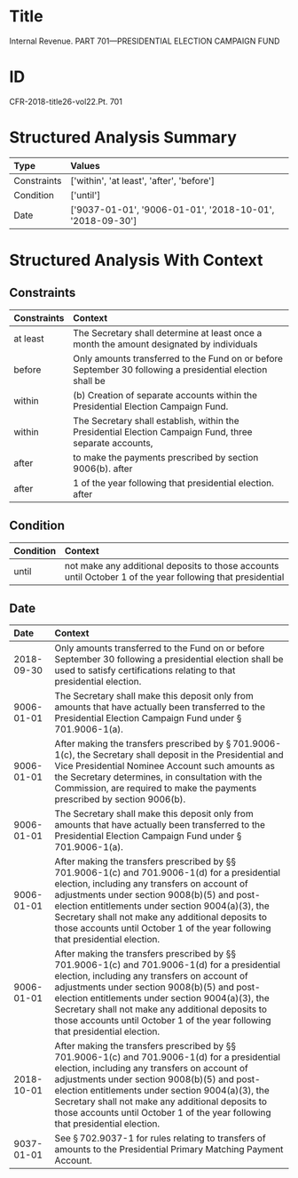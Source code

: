 # Title

 Internal Revenue. PART 701—PRESIDENTIAL ELECTION CAMPAIGN FUND


# ID

 CFR-2018-title26-vol22.Pt. 701


# Structured Analysis Summary

| Type        | Values                                                   |
|:------------|:---------------------------------------------------------|
| Constraints | ['within', 'at least', 'after', 'before']                |
| Condition   | ['until']                                                |
| Date        | ['9037-01-01', '9006-01-01', '2018-10-01', '2018-09-30'] |


# Structured Analysis With Context

 


## Constraints

| Constraints   | Context                                                                                                    |
|:--------------|:-----------------------------------------------------------------------------------------------------------|
| at least      | The Secretary shall determine  at least once a month the amount designated by individuals                  |
| before        | Only amounts transferred to the Fund on or  before September 30 following a presidential election shall be |
| within        | (b) Creation of separate accounts  within  the Presidential Election Campaign Fund.                        |
| within        | The Secretary shall establish,  within the Presidential Election Campaign Fund, three separate accounts,   |
| after         | to make the payments prescribed by section 9006(b). after                                                  |
| after         | 1 of the year following that presidential election. after                                                  |


## Condition

| Condition   | Context                                                                                                    |
|:------------|:-----------------------------------------------------------------------------------------------------------|
| until       | not make any additional deposits to those accounts until October 1 of the year following that presidential |


## Date

| Date       | Context                                                                                                                                                                                                                                                                                                                                                                                               |
|:-----------|:------------------------------------------------------------------------------------------------------------------------------------------------------------------------------------------------------------------------------------------------------------------------------------------------------------------------------------------------------------------------------------------------------|
| 2018-09-30 | Only amounts transferred to the Fund on or before September 30 following a presidential election shall be used to satisfy certifications relating to that presidential election.                                                                                                                                                                                                                      |
| 9006-01-01 | The Secretary shall make this deposit only from amounts that have actually been transferred to the Presidential Election Campaign Fund under &#167;&#8201;701.9006-1(a).                                                                                                                                                                                                                              |
| 9006-01-01 | After making the transfers prescribed by &#167;&#8201;701.9006-1(c), the Secretary shall deposit in the Presidential and Vice Presidential Nominee Account such amounts as the Secretary determines, in consultation with the Commission, are required to make the payments prescribed by section 9006(b).                                                                                            |
| 9006-01-01 | The Secretary shall make this deposit only from amounts that have actually been transferred to the Presidential Election Campaign Fund under &#167;&#8201;701.9006-1(a).                                                                                                                                                                                                                              |
| 9006-01-01 | After making the transfers prescribed by &#167;&#167;&#8201;701.9006-1(c) and 701.9006-1(d) for a presidential election, including any transfers on account of adjustments under section 9008(b)(5) and post-election entitlements under section 9004(a)(3), the Secretary shall not make any additional deposits to those accounts until October 1 of the year following that presidential election. |
| 9006-01-01 | After making the transfers prescribed by &#167;&#167;&#8201;701.9006-1(c) and 701.9006-1(d) for a presidential election, including any transfers on account of adjustments under section 9008(b)(5) and post-election entitlements under section 9004(a)(3), the Secretary shall not make any additional deposits to those accounts until October 1 of the year following that presidential election. |
| 2018-10-01 | After making the transfers prescribed by &#167;&#167;&#8201;701.9006-1(c) and 701.9006-1(d) for a presidential election, including any transfers on account of adjustments under section 9008(b)(5) and post-election entitlements under section 9004(a)(3), the Secretary shall not make any additional deposits to those accounts until October 1 of the year following that presidential election. |
| 9037-01-01 | See &#167;&#8201;702.9037-1 for rules relating to transfers of amounts to the Presidential Primary Matching Payment Account.                                                                                                                                                                                                                                                                          |


